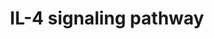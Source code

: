 ---
annotations:
- type: Pathway Ontology
  value: interleukin-4 signaling pathway
authors:
- MaintBot
- Mkutmon
- Eweitz
description: ''
last-edited: 2021-05-23
organisms:
- Pan troglodytes
redirect_from:
- /index.php/Pathway:WP937
- /instance/WP937
schema-jsonld:
- '@context': https://schema.org/
  '@id': https://wikipathways.github.io/pathways/WP937.html
  '@type': Dataset
  creator:
    '@type': Organization
    name: WikiPathways
  description: ''
  keywords:
  - IL4R
  - PIK3R2
  - IRS2
  - AKT1
  - PRKCZ
  - JAK1
  - PRKCD
  - SPI1
  - MAPK14
  - SOCS3
  - ELK1
  - PAWR
  - CXCR4
  - PIK3R1
  - ADRBK2
  - JAK2
  - PRKD3
  - IRS1
  - GRB2
  - MAPK11
  - PRKCI
  - BCL2L1
  - CREBBP
  - Gene Symbol
  - IL4
  - PIK3CA
  - DOK2
  - STAT5A
  - SOCS5
  - SOCS1
  - MAPK1
  - PTK2
  - HMGA1
  - FYN
  - STAT6
  - NFKB1
  - PTPN11
  - ETS1
  - LCK
  - NCF1
  - FES
  - STAM
  - TYK2
  - SRC
  - ATF2
  - RELA
  - SHC1
  - PLCG1
  - RPS6KB1
  - EP300
  - INPP5D
  - IL13RA1
  - JAK3
  - STAT1
  - BAD
  - SOS1
  - HIST2H3C
  - PIK3CD
  - MAPK3
  - IL2RG
  - PTPN6
  - CBL
  - RASA1
  license: CC0
  name: IL-4 signaling pathway
seo: CreativeWork
title: IL-4 signaling pathway
wpid: WP937
---